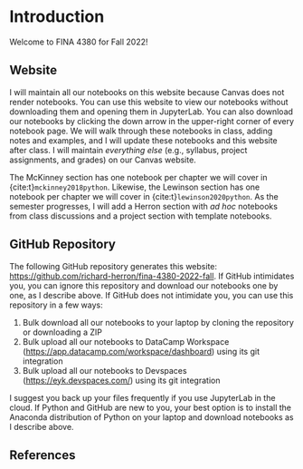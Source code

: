 # Introduction

Welcome to FINA 4380 for Fall 2022!

## Website

I will maintain all our notebooks on this website because Canvas does not render notebooks.
You can use this website to view our notebooks without downloading them and opening them in JupyterLab.
You can also download our notebooks by clicking the down arrow in the upper-right corner of every notebook page.
We will walk through these notebooks in class, adding notes and examples, and I will update these notebooks and this website after class.
I will maintain *everything else* (e.g., syllabus, project assignments, and grades) on our Canvas website.

The McKinney section has one notebook per chapter we will cover in {cite:t}`mckinney2018python`.
Likewise, the Lewinson section has one notebook per chapter we will cover in {cite:t}`lewinson2020python`.
As the semester progresses, I will add a Herron section with *ad hoc* notebooks from class discussions and a project section with template notebooks.

## GitHub Repository

The following GitHub repository generates this website: <https://github.com/richard-herron/fina-4380-2022-fall>.
If GitHub intimidates you, you can ignore this repository and download our notebooks one by one, as I describe above.
If GitHub does not intimidate you, you can use this repository in a few ways:

1. Bulk download all our notebooks to your laptop by cloning the repository or downloading a ZIP
1. Bulk upload all our notebooks to DataCamp Workspace (<https://app.datacamp.com/workspace/dashboard>) using its git integration
1. Bulk upload all our notebooks to Devspaces (<https://eyk.devspaces.com/>) using its git integration

I suggest you back up your files frequently if you use JupyterLab in the cloud.
If Python and GitHub are new to you, your best option is to install the Anaconda distribution of Python on your laptop and download notebooks as I describe above.

## References

```{bibliography} 
```
